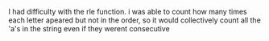 I had difficulty with the rle function. i was able to count how many times each letter apeared but not in the order, so it would collectively count all the 'a's in the string even if they werent consecutive

